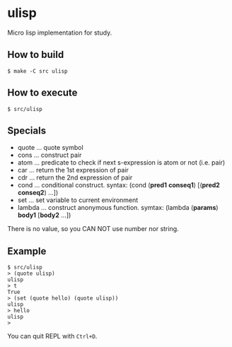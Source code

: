 # ulisp
Micro lisp implementation for study.

## How to build
```
$ make -C src ulisp
```

## How to execute
```
$ src/ulisp
```

## Specials
* quote ... quote symbol
* cons ... construct pair
* atom ... predicate to check if next s-expression is atom or not (i.e. pair)
* car ... return the 1st expression of pair
* cdr ... return the 2nd expression of pair
* cond ... conditional construct. syntax: (cond (__pred1__ __conseq1__) [(__pred2__ __conseq2__) ...])
* set ... set variable to current environment
* lambda ... construct anonymous function. symtax: (lambda (__params__) __body1__ [__body2__ ...])

There is no value, so you CAN NOT use number nor string.

## Example
```
$ src/ulisp
> (quote ulisp)
ulisp
> t
True
> (set (quote hello) (quote ulisp))
ulisp
> hello
ulisp
> 
```
You can quit REPL with `Ctrl+D`.
